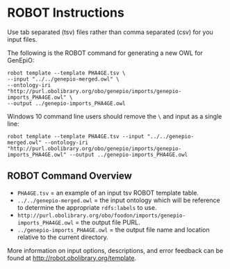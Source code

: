 
# ROBOT Instructions

Use tab separated (tsv) files rather than comma separated (csv) for you input files.

The following is the ROBOT command for generating a new OWL for GenEpiO:

```
robot template --template PHA4GE.tsv \
--input "../../genepio-merged.owl" \
--ontology-iri "http://purl.obolibrary.org/obo/genepio/imports/genepio-imports_PHA4GE.owl" \
--output ../genepio-imports_PHA4GE.owl
```

Windows 10 command line users should remove the `\` and input as a single line:

```
robot template --template PHA4GE.tsv --input "../../genepio-merged.owl" --ontology-iri "http://purl.obolibrary.org/obo/genepio/imports/genepio-imports_PHA4GE.owl" --output ../genepio-imports_PHA4GE.owl
```

## ROBOT Command Overview
- `PHA4GE.tsv` = an example of an input tsv ROBOT template table.
- `../../genepio-merged.owl` = the input ontology which will be reference to determine the appropriate `rdfs:labels` to use.
- `http://purl.obolibrary.org/obo/foodon/imports/genepio-imports_PHA4GE.owl` = the output file PURL.
- `../genepio-imports_PHA4GE.owl` = the output file name and location relative to the current directory.

More information on input options, descriptions, and error feedback can be found at http://robot.obolibrary.org/template.

